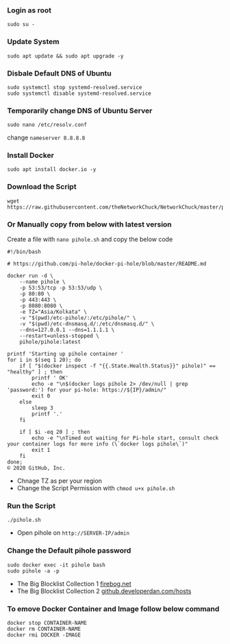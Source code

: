 
### Login as root
```
sudo su -
```

### Update System
```
sudo apt update && sudo apt upgrade -y
```

### Disbale Default DNS of Ubuntu
```
sudo systemctl stop systemd-resolved.service
sudo systemctl disable systemd-resolved.service
```

### Temporarily change DNS of Ubuntu Server
```
sudo nano /etc/resolv.conf
```
change `nameserver 8.8.8.8`

### Install Docker
```
sudo apt install docker.io -y
```

### Download the Script
```
wget https://raw.githubusercontent.com/theNetworkChuck/NetworkChuck/master/pihole.sh
```

### Or Manually copy from below with latest version

Create a file with `nano pihole.sh` and copy the below code
```
#!/bin/bash

# https://github.com/pi-hole/docker-pi-hole/blob/master/README.md

docker run -d \
    --name pihole \
    -p 53:53/tcp -p 53:53/udp \
    -p 80:80 \
    -p 443:443 \
    -p 8080:8080 \
    -e TZ="Asia/Kolkata" \
    -v "$(pwd)/etc-pihole/:/etc/pihole/" \
    -v "$(pwd)/etc-dnsmasq.d/:/etc/dnsmasq.d/" \
    --dns=127.0.0.1 --dns=1.1.1.1 \
    --restart=unless-stopped \
    pihole/pihole:latest

printf 'Starting up pihole container '
for i in $(seq 1 20); do
    if [ "$(docker inspect -f "{{.State.Health.Status}}" pihole)" == "healthy" ] ; then
        printf ' OK'
        echo -e "\n$(docker logs pihole 2> /dev/null | grep 'password:') for your pi-hole: https://${IP}/admin/"
        exit 0
    else
        sleep 3
        printf '.'
    fi

    if [ $i -eq 20 ] ; then
        echo -e "\nTimed out waiting for Pi-hole start, consult check your container logs for more info (\`docker logs pihole\`)"
        exit 1
    fi
done;
© 2020 GitHub, Inc.
```

 - Chnage TZ as per your region
 - Change the Script Permission with `chmod u+x pihole.sh`

### Run the Script
```
./pihole.sh
```
 - Open pihole on `http://SERVER-IP/admin`

### Change the Default pihole password
```
sudo docker exec -it pihole bash
sudo pihole -a -p
```

 - The Big Blocklist Collection 1 [firebog.net](https://firebog.net/)
 - The Big Blocklist Collection 2 [github.developerdan.com/hosts](https://www.github.developerdan.com/hosts/)
 

### To emove Docker Container and Image follow below command
```
docker stop CONTAINER-NAME
docker rm CONTAINER-NAME
docker rmi DOCKER -IMAGE
```

